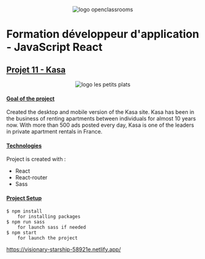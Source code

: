 <p align="center">
    <img src="https://www.anaf.fr/wp-content/uploads/2020/09/OpenClassroom_LOGO.png"
    alt="logo openclassrooms" />
</p>

<h1>Formation développeur d'application - JavaScript React</h1>

<h2 style= "text-decoration: underline">Projet 11 - Kasa</h2>

<p align="center">
    <img src="https://i.postimg.cc/dQyqQqBJ/logo.png"
    alt="logo les petits plats" />
</p>

<h4 style= "text-decoration: underline">Goal of the project</h4>
Created the desktop and mobile version of the Kasa site. Kasa has been in the business of renting apartments between individuals for almost 10 years now. With more than 500 ads posted every day, Kasa is one of the leaders in private apartment rentals in France.

<h4 style= "text-decoration: underline">Technologies</h4>
Project is created with :

- React
- React-router
- Sass

<h4 style= "text-decoration: underline">Project Setup</h4>

    $ npm install
        for installing packages
    $ npm run sass
        for launch sass if needed
    $ npm start
        for launch the project

https://visionary-starship-58921e.netlify.app/
